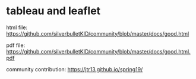 # tableau and leaflet

html file:
https://github.com/silverbulletKID/community/blob/master/docs/good.html

pdf file:
https://github.com/silverbulletKID/community/blob/master/docs/good.html.pdf

community contribution:
https://jtr13.github.io/spring19/
